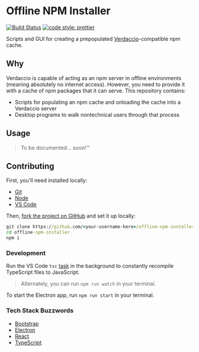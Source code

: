 # Offline NPM Installer

[![Build Status](https://travis-ci.org/JoshuaKGoldberg/offline-npm-installer.svg?branch=master)](https://travis-ci.org/JoshuaKGoldberg/offline-npm-installer)
[![code style: prettier](https://img.shields.io/badge/code_style-prettier-ff69b4.svg?style=flat-square)](https://github.com/prettier/prettier)

Scripts and GUI for creating a prepopulated [Verdaccio](https://github.com/verdaccio/verdaccio)-compatible npm cache.

## Why

Verdaccio is capable of acting as an npm server in offline environments (meaning absolutely no internet access).
However, you need to provide it with a cache of npm packages that it can serve.
This repository contains:

- Scripts for populating an npm cache and onloading the cache into a Verdaccio server
- Desktop programs to walk nontechnical users through that process

## Usage

> To be documented... soon!™

## Contributing

First, you'll need installed locally:

- [Git](https://github.com/JoshuaKGoldberg/offline-npm-installer/invitations)
- [Node](https://nodejs.org/en/download)
- [VS Code](https://code.visualstudio.com)

Then, [fork the project on GitHub](https://help.github.com/articles/fork-a-repo) and set it up locally:

```cmd
git clone https://github.com/<your-username-here>/offline-npm-installer
cd offline-npm-installer
npm i
```

### Development

Run the VS Code `tsc` [task](https://code.visualstudio.com/docs/editor/tasks) in the background to constantly recompile TypeScript files to JavaScript.

> Alternately, you can run `npm run watch` in your terminal.

To start the Electron app, run `npm run start` in your terminal.

### Tech Stack Buzzwords

- [Bootstrap](https://getbootstrap.com)
- [Electron](https://electronjs.org)
- [React](https://reactjs.org)
- [TypeScript](https://typescriptlang.org)
